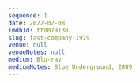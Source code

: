 ```yaml
---
sequence: 1
date: 2022-02-08
imdbId: tt0079138
slug: fast-company-1979
venue: null
venueNotes: null
medium: Blu-ray
mediumNotes: Blue Underground, 2009
---
```


